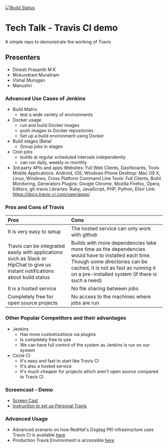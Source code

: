 [![Build Status](https://travis-ci.org/SilleBille/CSC519-TechTalkDemo.svg?branch=master)](https://travis-ci.org/SilleBille/CSC519-TechTalkDemo)

# Tech Talk - Travis CI demo

A simple repo to demonstrate the working of Travis

## Presenters
- Dinesh Prasanth M K
- Mukundram Muraliram
- Vishal Murugan
- Manushri

### Advanced Use Cases of Jenkins
- Build Matrix
    - test a wide variety of environments
- Docker usage
    - run and build Docker images
    - push images to Docker repositories
    - Set up a build environment using Docker
- Build stages (Beta)
    - Group jobs in stages
- Cron jobs
    - builds at regular scheduled intervals independently
    - can run daily, weekly or monthly 
- 3rd party APIs and apps
        Websites: Full Web Clients, Dashboards, Tools
        Mobile Applications: Android, iOS, Windows Phone
        Desktop: Mac OS X, Linux, Windows, Cross Platform
        Command Line Tools: Full Clients, Build Monitoring, Generators
        Plugins: Google Chrome, Mozilla Firefox, Opera, Editors, git-travis 
        Libraries: Ruby, JavaScript, PHP, Python, Elixir
        Link: https://docs.travis-ci.com/user/apps/

### Pros and Cons of Travis
| **Pros** | **Cons** |
|:---------|:---------|
|It is very easy to setup| The hosted service can only work with github|
|Travis can be integrated easily with applications such as Slack or HipChat to give us instant notifications about build status|Builds with more dependencies take more time as the dependencies would have to installed each time. Though some directories can be cached, it is not as fast as running it on a pre-installed system (if there is such a need)|
|It is a hosted service|No file sharing between jobs|
|Completely free for open source projects|No access to the machines where jobs are run|

### Other Popular Competitors and their advantages
- Jenkins
    - Has more customizations via plugins
    - Is completely free to use
    - We can have full control of the system as Jenkins is run on our system
- Circle CI
    - It's easy and fast to start like Travis CI
    - It's also a hosted service
    - It's much cheaper for projects which aren't open source compared to Travis CI

### Screencast - Demo
- [Screen Cast](https://youtu.be/SGGI7g2pjrY)
- [Instruction to set up Personal Travis](http://pki.fedoraproject.org/wiki/Personal_Travis_CI_build)

### Advanced Usage
- Advanced scenario on how RedHat's Dogtag PKI infrastructure uses Travis CI is available [here](http://pki.fedoraproject.org/wiki/Travis_CI#Pictorial_Representation)
- Production Travis Environment is accessible [here](https://travis-ci.org/dogtagpki/pki)
